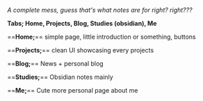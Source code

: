 *A complete mess, guess that's what notes are for right? right???*


**Tabs; Home, Projects, Blog, Studies (obsidian), Me**

==**Home;**==
simple page, little introduction or something, buttons

==**Projects;**==
clean UI showcasing every projects

==**Blog;**==
News + personal blog

==**Studies;**==
Obsidian notes mainly

==**Me;**==
Cute more personal page about me